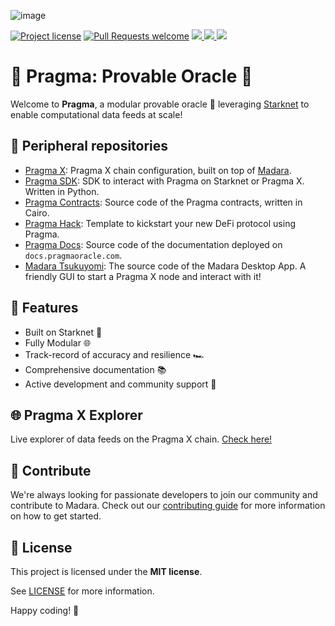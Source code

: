 <!-- markdownlint-disable -->
![image](https://github.com/Astraly-Labs/Pragma/assets/12902455/45243fd4-5a1d-4b85-864f-2ceca50c7f79)
<!-- markdownlint-restore -->

[![Project license](https://img.shields.io/github/license/Astraly-Labs/Pragma.svg?style=flat-square)](LICENSE)
[![Pull Requests welcome](https://img.shields.io/badge/PRs-welcome-ff69b4.svg?style=flat-square)](https://github.com/Astraly-Labs/Pragma/issues?q=is%3Aissue+is%3Aopen+label%3A%22help+wanted%22)
<a href="https://twitter.com/PragmaOracle">
<img src="https://img.shields.io/twitter/follow/PragmaOracle?style=social"/>
</a> <a href="https://github.com/Astraly-Labs/Pragma">
<img src="https://img.shields.io/github/stars/Astraly-Labs/Pragma?style=social"/>
</a> <a href="https://docs.pragmaoracle.com/">
<img src="https://img.shields.io/badge/Documentation-Website-yellow"/> </a>

# 🧩 Pragma: Provable Oracle 💚

Welcome to **Pragma**, a modular provable oracle 🧩 leveraging [Starknet](https://www.starknet.io/)
to enable computational data feeds at scale!

## 📣 Peripheral repositories

- [Pragma X](https://github.com/Astraly-Labs/pragma-x): Pragma X chain configuration, built on top of [Madara](https://github.com/keep-starknet-strange/madara).
- [Pragma SDK](https://github.com/Astraly-Labs/pragma-sdk): SDK to interact with Pragma on Starknet or Pragma X. Written in Python.
- [Pragma Contracts](https://github.com/Astraly-Labs/pragma-oracle): Source code of the Pragma contracts, written in Cairo.
- [Pragma Hack](https://github.com/Astraly-Labs/pragma-hack): Template to kickstart your new DeFi protocol using Pragma.
- [Pragma Docs](https://github.com/Astraly-Labs/pragma-docs): Source code of the documentation deployed on `docs.pragmaoracle.com`.
- [Madara Tsukuyomi](https://github.com/keep-starknet-strange/madara-tsukuyomi):
  The source code of the Madara Desktop App. A friendly GUI to start a Pragma X node and interact with it!

## 🌟 Features

- Built on Starknet 🐺
- Fully Modular 🌐
- Track-record of accuracy and resilience 🏎️
- Comprehensive documentation 📚
- Active development and community support 🤝

## 🌐 Pragma X Explorer

Live explorer of data feeds on the Pragma X chain.
[Check here!](https://explorer.pragmaoracle.com/)

## 🤝 Contribute

We're always looking for passionate developers to join our community and
contribute to Madara. Check out our [contributing guide](./docs/CONTRIBUTING.md)
for more information on how to get started.

## 📖 License

This project is licensed under the **MIT license**.

See [LICENSE](LICENSE) for more information.

Happy coding! 🎉
